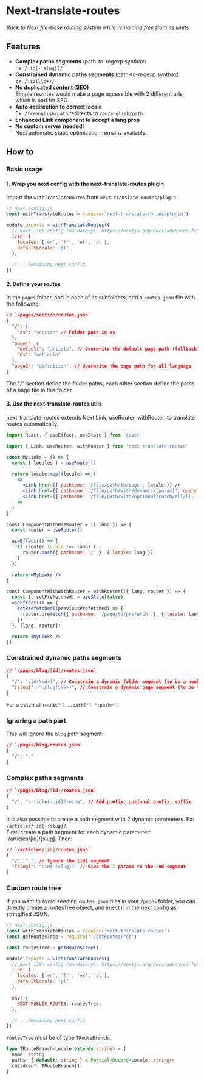 # Next-translate-routes

_Back to Next file-base routing system while remaining free from its limits_

## Features

- __Complex paths segments__ (path-to-regexp synthax)  
  Ex: `/:id{-:slug}?/`
- __Constrained dynamic paths segments__ (path-to-regexp synthax)  
  Ex: `/:id(\\d+)/`
- __No duplicated content (SEO)__  
  Simple rewrites would make a page accessible with 2 different urls which is bad for SEO.
- __Auto-redirection to correct locale__  
  Ex: `/fr/english/path` redirects to `/en/english/path`
- __Enhanced Link component to accept a lang prop__
- __No custom server needed!__  
  Next automatic static optimization remains available.

## How to

### Basic usage

#### 1. Wrap you next config with the next-translate-routes plugin

Import the `withTranslateRoutes` from `next-translate-routes/plugin`.

```javascript
// next.config.js
const withTranslateRoutes = require('next-translate-routes/plugin')

module.exports = withTranslateRoutes({
  // Next i18n config (mandatory): https://nextjs.org/docs/advanced-features/i18n-routing
  i18n: {
    locales: ['en', 'fr', 'es', 'pl'],
    defaultLocale: 'pl',
  },

  // ...Remaining next config
})
```

#### 2. Define your routes

In the `pages` folder, and in each of its subfolders, add a `routes.json` file with the following:  
```json  
// `/pages/section/routes.json`
{
  "/": {
    "es": "seccion" // Folder path in es
  },
  "page1": {
    "default": "article", // Overwrite the default page path (fallback)
    "es": "articulo"
  },
  "page2": "definition", // Overwrite the page path for all language
}
```  
The "/" section define the folder paths, each other section define the paths of a page file in this folder.

#### 3. Use the next-translate-routes utils

next-translate-routes extends Next Link, useRouter, withRouter, to translate routes automatically.

```jsx
import React, { useEffect, useState } from 'react'

import { Link, useRouter, withRouter } from 'next-translate-routes'

const MyLinks = () => {
  const { locales } = useRouter()

  return locale.map((locale) => (
    <>
      <Link href={{ pathname: '/file/path/to/page', locale }} />
      <Link href={{ pathname: '/file/path/with/dynamic/[param]', query: { param: 'paramValue' }, locale }} />
      <Link href={{ pathname: '/file/path/with/optional/catch/all/[[...route]]', locale }} />
    <>
  )
}

const ComponentWithUseRouter = ({ lang }) => {
  const router = useRouter()

  useEffect(() => {
    if (router.locale !== lang) {
      router.push({ pathname: '/' }, { locale: lang })
    }
  })

  return <MyLinks />
}

const ComponentWithWithRouter = withRouter(({ lang, router }) => {
  const [, setPrefetched] = useState(false)
  useEffect(() => {
    setPrefetched((previousPrefetched) => {
      router.prefetch({ pathname: '/page/to/prefetch' }, { locale: lang })
    })
  }, [lang, router])

  return <MyLinks />
})


```

### Constrained dynamic paths segments

```json
// `/pages/blog/[id]/routes.json`
{
  "/": ":id(\\d+)", // Constrain a dynamic folder segment (to be a number here)
  "[slug]": ":slug(\\w+)", // Constrain a dynamic page segment (to be letters here)
}
```
For a catch all route: `"[...path]": ":path*"`.

### Ignoring a path part

This will ignore the `blog` path segment:
```json
// `/pages/blog/routes.json`
{
  "/": "."
}
```

### Complex paths segments

```json
// `/pages/blog/[id]/routes.json`
{
  "/": "article{-:id}?-view", // Add prefix, optional prefix, suffix
}
```

It is also possible to create a path segment with 2 dynamic parameters. Ex: `/articles/:id{-:slug}?`.  
First, create a path segment for each dynamic parameter: `/articles/[id]/[slug].
Then:
```json
// `/articles/[id]/routes.json`
{
  "/": ".", // Ignore the [id] segment
  "[slug]": ":id{-:slug}?" // Give the 2 params to the 2nd segment
}
```

### Custom route tree

If you want to avoid seeding `routes.json` files in your `/pages` folder,
you can directly create a routesTree object, and inject it in the next config as stringified JSON.

```javascript
// next.config.js
const withTranslateRoutes = require('next-translate-routes')
const getRoutesTree = require('./getRoutesTree')

const routesTree = getRoutesTree()

module.exports = withTranslateRoutes({
  // Next i18n config (mandatory): https://nextjs.org/docs/advanced-features/i18n-routing
  i18n: {
    locales: ['en', 'fr', 'es', 'pl'],
    defaultLocale: 'pl',
  },

  env: {
    NEXT_PUBLIC_ROUTES: routesTree,
  },

  // ...Remaining next config
})
```
`routesTree` must be of type `TRouteBranch`:
```typescript
type TRouteBranch<Locale extends string> = {
  name: string
  paths: { default: string } & Partial<Record<Locale, string>>
  children?: TRouteBranch[]
}
```
